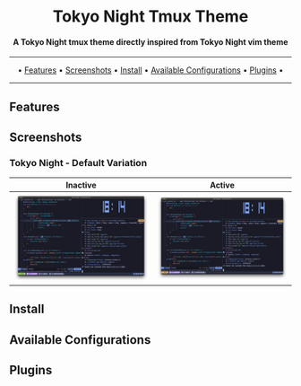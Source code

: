 <h1 align="center">
  Tokyo Night Tmux Theme
</h1>

<h4 align="center">A Tokyo Night tmux theme directly inspired from Tokyo Night vim theme</h4>
<hr>
<p align="center">
  • <a href="#features">Features</a> •
  <a href="#screenshots">Screenshots</a> •
  <a href="#install">Install</a> •
  <a href="#available-configurations">Available Configurations</a> •
  <a href="#plugins">Plugins</a> •
</p>
<hr>

## Features
## Screenshots
### Tokyo Night - Default Variation
| Inactive  | Active   |
|-------------- | -------------- |
|![Tokyo Night tmux theme - Default Variation](./assets/tokyo-night.png "Tokyo Night tmux theme - Default Variation")| ![Tokyo Night tmux theme - Default Variation](./assets/tokyo-night-active.png "Tokyo Night tmux theme - Default Variation")|

## Install 
## Available Configurations
## Plugins

